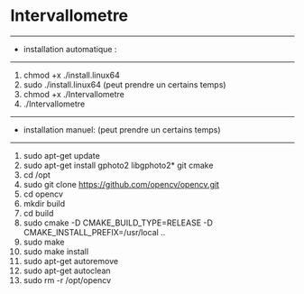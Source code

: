 
# Intervallometre
-----------------
* installation automatique : 
-----------------
1. chmod +x ./install.linux64
2. sudo ./install.linux64 (peut prendre un certains temps)
3. chmod +x ./Intervallometre
4. ./Intervallometre

----------------------
* installation manuel: (peut prendre un certains temps)
----------------------
1. sudo apt-get update
2. sudo apt-get install gphoto2 libgphoto2* git cmake
3. cd /opt
4. sudo git clone https://github.com/opencv/opencv.git
5. cd opencv
6. mkdir build
7. cd build
8. sudo cmake -D CMAKE_BUILD_TYPE=RELEASE -D CMAKE_INSTALL_PREFIX=/usr/local ..
9. sudo make
10. sudo make install
11. sudo apt-get autoremove
12. sudo apt-get autoclean
13. sudo rm -r /opt/opencv
